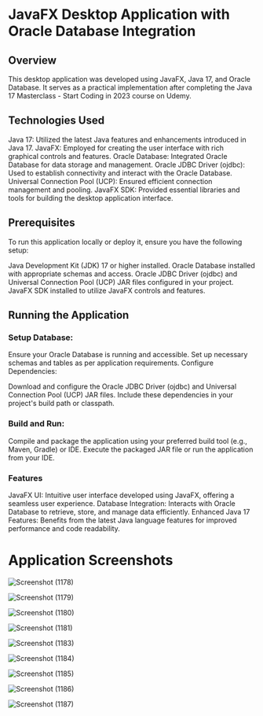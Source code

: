 # JavaFX Desktop Application with Oracle Database Integration
## Overview
This desktop application was developed using JavaFX, Java 17, and Oracle Database. It serves as a practical implementation after completing the Java 17 Masterclass - Start Coding in 2023 course on Udemy.

## Technologies Used
Java 17: Utilized the latest Java features and enhancements introduced in Java 17.
JavaFX: Employed for creating the user interface with rich graphical controls and features.
Oracle Database: Integrated Oracle Database for data storage and management.
Oracle JDBC Driver (ojdbc): Used to establish connectivity and interact with the Oracle Database.
Universal Connection Pool (UCP): Ensured efficient connection management and pooling.
JavaFX SDK: Provided essential libraries and tools for building the desktop application interface.

## Prerequisites
To run this application locally or deploy it, ensure you have the following setup:

Java Development Kit (JDK) 17 or higher installed.
Oracle Database installed with appropriate schemas and access.
Oracle JDBC Driver (ojdbc) and Universal Connection Pool (UCP) JAR files configured in your project.
JavaFX SDK installed to utilize JavaFX controls and features.

## Running the Application
### Setup Database:

Ensure your Oracle Database is running and accessible.
Set up necessary schemas and tables as per application requirements.
Configure Dependencies:

Download and configure the Oracle JDBC Driver (ojdbc) and Universal Connection Pool (UCP) JAR files.
Include these dependencies in your project's build path or classpath.
### Build and Run:

Compile and package the application using your preferred build tool (e.g., Maven, Gradle) or IDE.
Execute the packaged JAR file or run the application from your IDE.
### Features
JavaFX UI: Intuitive user interface developed using JavaFX, offering a seamless user experience.
Database Integration: Interacts with Oracle Database to retrieve, store, and manage data efficiently.
Enhanced Java 17 Features: Benefits from the latest Java language features for improved performance and code readability.

# Application Screenshots

![Screenshot (1178)](https://github.com/user-attachments/assets/199498fd-c53a-4347-a8c2-f9166b5fb7da)

![Screenshot (1179)](https://github.com/user-attachments/assets/55c1a210-90a9-43b0-834c-40dac7116b9c)

![Screenshot (1180)](https://github.com/user-attachments/assets/bcf46b23-460d-45b5-b456-f5ade234fe21)

![Screenshot (1181)](https://github.com/user-attachments/assets/b75e1789-d809-4d6c-a436-c8401ec9e873)

![Screenshot (1183)](https://github.com/user-attachments/assets/14fa66e9-8352-41eb-b7c7-96c787a137ac)

![Screenshot (1184)](https://github.com/user-attachments/assets/c5b1178f-4fe7-41f0-82e9-0cb4c8cf05ff)

![Screenshot (1185)](https://github.com/user-attachments/assets/2c986edc-ab3d-4168-bc0a-4fac372bb120)

![Screenshot (1186)](https://github.com/user-attachments/assets/d471ff6b-9483-4fa7-a0e7-762f656ff199)

![Screenshot (1187)](https://github.com/user-attachments/assets/1d363e85-9646-4b0b-893f-8706b387f895)
